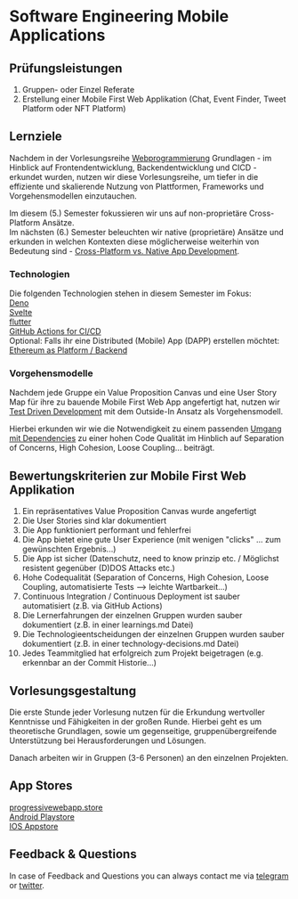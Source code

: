 # Software Engineering Mobile Applications

## Prüfungsleistungen
1. Gruppen- oder Einzel Referate   
2. Erstellung einer Mobile First Web Applikation (Chat, Event Finder, Tweet Platform oder NFT Platform) 

## Lernziele
Nachdem in der Vorlesungsreihe [Webprogrammierung](https://github.com/michael-spengler/wwi20sea-web-programmierung) Grundlagen - im Hinblick auf Frontendentwicklung, Backendentwicklung und CICD - erkundet wurden, nutzen wir diese Vorlesungsreihe, um tiefer in die effiziente und skalierende Nutzung von Plattformen, Frameworks und Vorgehensmodellen einzutauchen. 

Im diesem (5.) Semester fokussieren wir uns auf non-proprietäre Cross-Platform Ansätze.   
Im nächsten (6.) Semester beleuchten wir native (proprietäre) Ansätze und erkunden in welchen Kontexten diese möglicherweise weiterhin von Bedeutung sind - [Cross-Platform vs. Native App Development](https://www.youtube.com/watch?v=Mq_HS-o-v6o).  

### Technologien
Die folgenden Technologien stehen in diesem Semester im Fokus:  
[Deno](https://deno.land)  
[Svelte](https://svelte.dev)  
[flutter](https://flutter.dev)   
[GitHub Actions for CI/CD](https://github.com/features/actions)   
Optional: Falls ihr eine Distributed (Mobile) App (DAPP) erstellen möchtet: [Ethereum as Platform / Backend](https://ethereum.org/en/)  

### Vorgehensmodelle
Nachdem jede Gruppe ein Value Proposition Canvas und eine User Story Map für ihre zu bauende Mobile First Web App angefertigt hat, nutzen wir [Test Driven Development](http://xunitpatterns.com/Philosophy%20Of%20Test%20Automation.html) mit dem Outside-In Ansatz als Vorgehensmodell.  

Hierbei erkunden wir wie die Notwendigkeit zu einem passenden [Umgang mit Dependencies](http://xunitpatterns.com/Test%20Double.html) zu einer hohen Code Qualität im Hinblich auf Separation of Concerns, High Cohesion, Loose Coupling... beiträgt. 


## Bewertungskriterien zur Mobile First Web Applikation
1. Ein repräsentatives Value Proposition Canvas wurde angefertigt   
2. Die User Stories sind klar dokumentiert   
3. Die App funktioniert performant und fehlerfrei    
4. Die App bietet eine gute User Experience (mit wenigen "clicks" ... zum gewünschten Ergebnis...)       
5. Die App ist sicher (Datenschutz, need to know prinzip etc. / Möglichst resistent gegenüber (D)DOS Attacks etc.)     
6. Hohe Codequalität (Separation of Concerns, High Cohesion, Loose Coupling, automatisierte Tests --> leichte Wartbarkeit...)    
7. Continuous Integration / Continuous Deployment ist sauber automatisiert (z.B. via GitHub Actions)      
8. Die Lernerfahrungen der einzelnen Gruppen wurden sauber dokumentiert (z.B. in einer learnings.md Datei)    
9. Die Technologieentscheidungen der einzelnen Gruppen wurden sauber dokumentiert (z.B. in einer technology-decisions.md Datei)     
10. Jedes Teammitglied hat erfolgreich zum Projekt beigetragen (e.g. erkennbar an der Commit Historie...)  

## Vorlesungsgestaltung
Die erste Stunde jeder Vorlesung nutzen für die Erkundung wertvoller Kenntnisse und Fähigkeiten in der großen Runde. Hierbei geht es um theoretische Grundlagen, sowie um gegenseitige, gruppenübergreifende Unterstützung bei Herausforderungen und Lösungen. 

Danach arbeiten wir in Gruppen (3-6 Personen) an den einzelnen Projekten.

## App Stores
[progressivewebapp.store](https://progressivewebapp.store/)  
[Android Playstore](https://play.google.com/store)  
[IOS Appstore](https://www.apple.com/app-store/)


## Feedback & Questions
In case of Feedback and Questions you can always contact me via [telegram](https://t.me/danceplanner) or [twitter](https://twitter.com/Peer2peerE).
